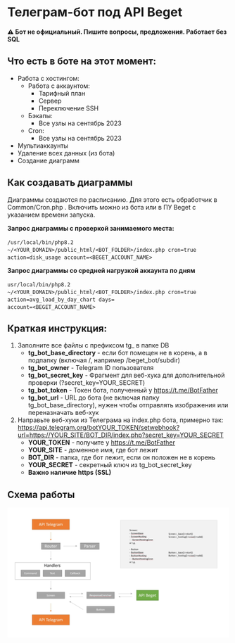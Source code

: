 # Телеграм-бот под API Beget

**⚠️ Бот не официальный. Пишите вопросы, предложения. Работает без SQL**

## Что есть в боте на этот момент:

- Работа с хостингом:
   - Работа с аккаунтом:
      - Тарифный план
      - Сервер
      - Переключение SSH
   - Бэкапы:
      - Все узлы на сентябрь 2023
   - Cron:
      - Все узлы на сентябрь 2023
- Мультиаккаунты
- Удаление всех данных (из бота)
- Создание диаграмм

## Как создавать диаграммы

Диаграммы создаются по расписанию. Для этого есть обработчик в Common/Cron.php . Включить можно из бота или в ПУ Beget с указанием времени запуска.

**Запрос диаграммы с проверкой занимаемого места:**

<code>/usr/local/bin/php8.2 ~/<YOUR_DOMAIN>/public_html/<BOT_FOLDER>/index.php cron=true action=disk_usage account=<BEGET_ACCOUNT_NAME></code>

**Запрос диаграммы со средней нагрузкой аккаунта по дням**

<code>usr/local/bin/php8.2 ~/<YOUR_DOMAIN>/public_html/<BOT_FOLDER>/index.php cron=true action=avg_load_by_day_chart days=<DAYS> account=<BEGET_ACCOUNT_NAME></code>

## Краткая инструкция: 

1. Заполните все файлы с префиксом tg_ в папке DB
   - **tg_bot_base_directory** - если бот помещен не в корень, а в подпапку (включая /, например /beget_bot/subdir)
   - **tg_bot_owner** - Telegram ID пользователя
   - **tg_bot_secret_key** - Фрагмент для веб-хука для дополнительной проверки (?secret_key=YOUR_SECRET)
   - **tg_bot_token** - Токен бота, полученный у https://t.me/BotFather
   - **tg_bot_url** - URL до бота (не включая папку tg_bot_base_directory), нужен чтобы отправлять изображения или переназначать веб-хук
2. Направьте веб-хуки из Телеграма на index.php бота, примерно так: https://api.telegram.org/botYOUR_TOKEN/setwebhook?url=https://YOUR_SITE/BOT_DIR/index.php?secret_key=YOUR_SECRET
   -  **YOUR_TOKEN** - получите у https://t.me/BotFather
   -  **YOUR_SITE** - доменное имя, где бот лежит
   -  **BOT_DIR** - папка, где бот лежит, если он положен не в корень
   -  **YOUR_SECRET** - секретный ключ из tg_bot_secret_key
   -  **Важно наличие https (SSL)**

  
## Схема работы
![](https://github.com/Feelosov/beget_tg_bot/blob/main/beget_bot_struct.jpg)
